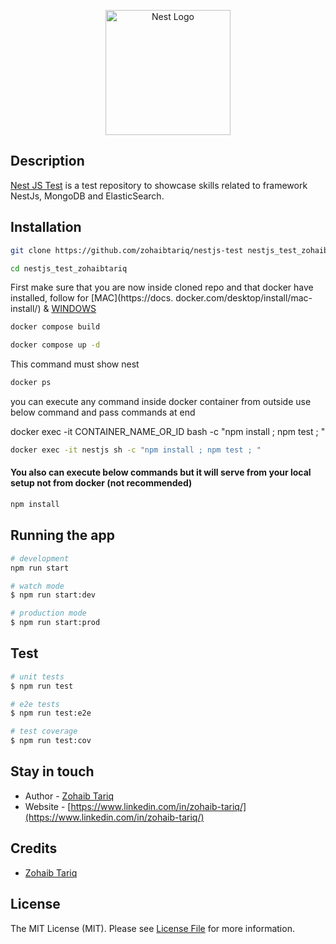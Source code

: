 <p align="center">
  <a href="http://nestjs.com/" target="blank"><img src="https://nestjs.com/img/logo-small.svg" width="200" alt="Nest Logo" /></a>
</p>

## Description

[Nest JS Test](https://github.com/zohaibtariq/nestjs-test) is a test repository to showcase skills related to
framework NestJs, MongoDB and ElasticSearch.

## Installation

```bash
git clone https://github.com/zohaibtariq/nestjs-test nestjs_test_zohaibtariq
```

```bash
cd nestjs_test_zohaibtariq
```
First make sure that you are now inside cloned repo and that docker have installed, follow for [MAC](https://docs.
docker.com/desktop/install/mac-install/) & [WINDOWS](https://docs.docker.com/desktop/install/windows-install/)

```bash
docker compose build
```

```bash
docker compose up -d
```

This command must show nest
```bash
docker ps
```

you can execute any command inside docker container from outside use below command and pass commands at end

docker exec -it CONTAINER_NAME_OR_ID bash -c "npm install ; npm test ; "

```bash
docker exec -it nestjs sh -c "npm install ; npm test ; "
```

#### You also can execute below commands but it will serve from your local setup not from docker (not recommended)

```bash
npm install
```

## Running the app

```bash
# development
npm run start

# watch mode
$ npm run start:dev

# production mode
$ npm run start:prod
```

## Test

```bash
# unit tests
$ npm run test

# e2e tests
$ npm run test:e2e

# test coverage
$ npm run test:cov
```

## Stay in touch

- Author - [Zohaib Tariq](https://www.linkedin.com/in/zohaib-tariq/)
- Website - [https://www.linkedin.com/in/zohaib-tariq/](https://www.linkedin.com/in/zohaib-tariq/)

## Credits

- [Zohaib Tariq](https://github.com/zohaibtariq)

## License

The MIT License (MIT). Please see [License File](LICENSE.md) for more information.